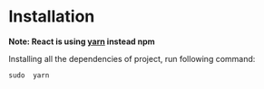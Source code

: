 # Installation

**Note: React is using [yarn](https://yarnpkg.com/en/docs/install) instead npm**

Installing all the dependencies of project, run following command:

```sudo  yarn ```
